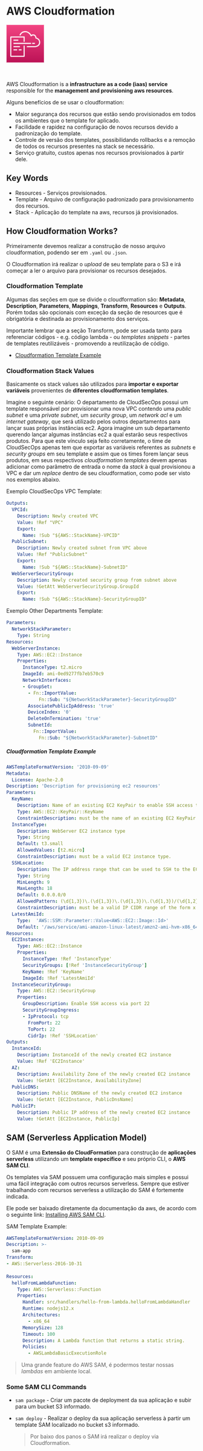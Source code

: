 # AWS Cloudformation

<img height=100px; alt="cloudformation_logo" src="../../../images/cloudformation.png" />

<p>&nbsp;</p>

AWS Cloudformation is a **infrastructure as a code (iaas) service** responsible for the **management and provisioning aws resources**.

Alguns benefícios de se usar o cloudformation:

- Maior segurança dos recursos que estão sendo provisionados em todos os ambientes que o template for aplicado.
- Facilidade e rapidez na configuração de novos recursos devido a padronização do template.
- Controle de versão dos templates, possibilidando rollbacks e a remoção de todos os recursos presentes na stack se necessário.
- Serviço gratuito, custos apenas nos recursos provisionados à partir dele.

## Key Words

- Resources - Serviços provisionados.
- Template - Arquivo de configuração padronizado para provisionamento dos recursos.
- Stack - Aplicação do template na aws, recursos já provisionados.

## How Cloudformation Works?

Primeiramente devemos realizar a construção de nosso arquivo cloudformation, podendo ser em ```.yaml``` ou ```.json```.

O Cloudformation irá realizar o *upload* de seu template para o S3 e irá começar a ler o arquivo para provisionar os recursos desejados.

### Cloudformation Template

Algumas das seções em que se divide o cloudformation são: **Metadata**, **Description**, **Parameters**, **Mappings**, **Transform**, **Resources** e **Outputs**. Porém todas são opcionais com exceção da seção de resources que é obrigatória e destinada ao provisionamento dos serviços.

Importante lembrar que a seção Transform, pode ser usada tanto para referenciar códigos - e.g. código lambda - ou *templates snippets* - partes de templates reutilizáveis - promovendo a reutilização de código.

- [Cloudformation Template Example](#cloudformation-template-example)

### Cloudformation Stack Values

Basicamente os stack values são utilizados para **importar e exportar variáveis** provenientes de **diferentes cloudformation templates**.

Imagine o seguinte cenário: O departamento de CloudSecOps possui um template responsável por provisionar uma nova VPC contendo uma *public subnet* e uma *private subnet*, um *security group*, um *network acl* e um *internet gateway*, que será utilizado pelos outros departamentos para lançar suas próprias instâncias ec2. Agora imagine um sub departamento querendo lançar algumas instâncias ec2 a qual estarão seus respectivos produtos. Para que este vínculo seja feito corretamente, o time de CloudSecOps apenas tem que exportar as variáveis referentes as *subnets* e *security groups* em seu template e assim que os times forem lançar seus produtos, em seus respectivos *cloudformation templates* devem apenas adicionar como parâmetro de entrada o nome da *stack* à qual provisionou a VPC e dar um *replace* dentro de seu cloudformation, como pode ser visto nos exemplos abaixo.

Exemplo CloudSecOps VPC Template:
```yml
Outputs:
  VPCId:
    Description: Newly created VPC
    Value: !Ref "VPC"
    Export: 
      Name: !Sub "${AWS::StackName}-VPCID"
  PublicSubnet:
    Description: Newly created subnet from VPC above
    Value: !Ref "PublicSubnet"
    Export:
      Name: !Sub "${AWS::StackName}-SubnetID"
  WebServerSecurityGroup:
    Description: Newly created security group from subnet above
    Value: !GetAtt WebServerSecurityGroup.GroupId
    Export:
      Name: !Sub "${AWS::StackName}-SecurityGroupID" 
```

Exemplo Other Departments Template:
```yml
Parameters:
  NetworkStackParameter:
    Type: String
Resources:
  WebServerInstance:
    Type: AWS::EC2::Instance
    Properties:
      InstanceType: t2.micro
      ImageId: ami-0ed9277fb7eb570c9
      NetworkInterfaces:
      - GroupSet:
        - Fn::ImportValue:
            Fn::Sub: "${NetworkStackParameter}-SecurityGroupID"
        AssociatePublicIpAddress: 'true'
        DeviceIndex: '0'
        DeleteOnTermination: 'true'
        SubnetId:
          Fn::ImportValue:
            Fn::Sub: "${NetworkStackParameter}-SubnetID"     
```

##### Cloudformation Template Example

```yml
AWSTemplateFormatVersion: '2010-09-09'
Metadata:
  License: Apache-2.0
Description: 'Description for provisioning ec2 resources'
Parameters:
  KeyName:
    Description: Name of an existing EC2 KeyPair to enable SSH access to the instance
    Type: AWS::EC2::KeyPair::KeyName
    ConstraintDescription: must be the name of an existing EC2 KeyPair.
  InstanceType:
    Description: WebServer EC2 instance type
    Type: String
    Default: t3.small
    AllowedValues: [t2.micro]
    ConstraintDescription: must be a valid EC2 instance type.
  SSHLocation:
    Description: The IP address range that can be used to SSH to the EC2 instances
    Type: String
    MinLength: 9
    MaxLength: 18
    Default: 0.0.0.0/0
    AllowedPattern: (\d{1,3})\.(\d{1,3})\.(\d{1,3})\.(\d{1,3})/(\d{1,2})
    ConstraintDescription: must be a valid IP CIDR range of the form x.x.x.x/x.
  LatestAmiId:
    Type:  'AWS::SSM::Parameter::Value<AWS::EC2::Image::Id>'
    Default: '/aws/service/ami-amazon-linux-latest/amzn2-ami-hvm-x86_64-gp2'
Resources:
  EC2Instance:
    Type: AWS::EC2::Instance
    Properties:
      InstanceType: !Ref 'InstanceType'
      SecurityGroups: [!Ref 'InstanceSecurityGroup']
      KeyName: !Ref 'KeyName'
      ImageId: !Ref 'LatestAmiId'
  InstanceSecurityGroup:
    Type: AWS::EC2::SecurityGroup
    Properties:
      GroupDescription: Enable SSH access via port 22
      SecurityGroupIngress:
      - IpProtocol: tcp
        FromPort: 22
        ToPort: 22
        CidrIp: !Ref 'SSHLocation'
Outputs:
  InstanceId:
    Description: InstanceId of the newly created EC2 instance
    Value: !Ref 'EC2Instance'
  AZ:
    Description: Availability Zone of the newly created EC2 instance
    Value: !GetAtt [EC2Instance, AvailabilityZone]
  PublicDNS:
    Description: Public DNSName of the newly created EC2 instance
    Value: !GetAtt [EC2Instance, PublicDnsName]
  PublicIP:
    Description: Public IP address of the newly created EC2 instance
    Value: !GetAtt [EC2Instance, PublicIp]
```

## SAM (Serverless Application Model) 

O SAM é uma **Extensão do CloudFormation** para construção de **aplicações serverless** utilizando um **template específico** e seu próprio CLI, o **AWS SAM CLI**.

Os templates via SAM possuem uma configuração mais simples e possui uma fácil integração com outros recursos serverless. Sempre que estiver trabalhando com recursos serverless a utilização do SAM é fortemente indicada.

Ele pode ser baixado diretamente da documentação da aws, de acordo com o seguinte link: [Installing AWS SAM CLI](https://docs.aws.amazon.com/serverless-application-model/latest/developerguide/install-sam-cli.html#install-sam-cli-instructions).

SAM Template Example:

```yml
AWSTemplateFormatVersion: 2010-09-09
Description: >-
  sam-app
Transform:
- AWS::Serverless-2016-10-31

Resources:
  helloFromLambdaFunction:
    Type: AWS::Serverless::Function
    Properties:
      Handler: src/handlers/hello-from-lambda.helloFromLambdaHandler
      Runtime: nodejs12.x
      Architectures:
        - x86_64
      MemorySize: 128
      Timeout: 100
      Description: A Lambda function that returns a static string.
      Policies:
        - AWSLambdaBasicExecutionRole
```

> Uma grande feature do AWS SAM, é podermos testar nossas *lambdas* em ambiente local.

### Some SAM CLI Commands

- ```sam package``` - Criar um pacote de deployment da sua aplicação e subir para um bucket S3 informado.

- ```sam deploy``` - Realizar o deploy da sua aplicação serverless à partir um template SAM localizado no bucket s3 informado.
  > Por baixo dos panos o SAM irá realizar o deploy via Cloudformation.